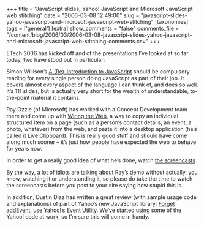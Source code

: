 +++
title = "JavaScript slides, Yahoo! JavaScript and Microsoft JavaScript web stitching"
date = "2006-03-08 12:49:00"
slug = "javascript-slides-yahoo-javascript-and-microsoft-javascript-web-stitching"
[taxonomies]
tags = ['general']
[extra]
show_comments = "false"
comments_file = "/content/blog/2006/03/2006-03-08-javascript-slides-yahoo-javascript-and-microsoft-javascript-web-stitching-comments.csv"
+++

ETech 2006 has kicked off and of the presentations I’ve looked at so far today, two have stood out in particular:

Simon Willison’s [A (Re)-Introduction to JavaScript](http://simon.incutio.com/archive/2006/03/07/etech) should be compulsory reading for every single person doing JavaScript as part of their job. It covers almost every aspect of the language I can think of, and does so well. It’s 111 slides, but is actually very short for the wealth of understandable, to-the-point material it contains.

Ray Ozzie (of Microsoft) has worked with a Concept Development team there and come up with [Wiring the Web](http://spaces.msn.com/rayozzie/blog/cns!FB3017FBB9B2E142!285.entry?_c11_blogpart_blogpart=blogview&_c=blogpart), a way to copy an individual structured item on a page (such as a person’s contact details, an event, a photo, whatever) from the web, and paste it into a desktop application (he’s called it Live Clipboard). This is really good stuff and should have come along much sooner – it’s just how people have expected the web to behave for years now.

In order to get a really good idea of what he’s done, watch [the screencasts](http://spaces.msn.com/editorial/rayozzie/demo/liveclip/screencast/liveclipdemo.html "Live Clipboard screencasts")

<ins datetime="2006-03-08T14:42:42Z"></ins>

By the way, a lot of idiots are talking about Ray’s demo without actually, you know, watching it or understanding it, so please do take the time to watch the screencasts before you post to your site saying how stupid this is.

In addition, Dustin Diaz has written a great review (with sample usage code and explanations) of part of Yahoo’s new JavaScript library: [Forget addEvent, use Yahoo!’s Event Utility](http://www.dustindiaz.com/yahoo-event-utility/). We’ve started using some of the Yahoo! code at work, so I’m sure this will come in handy.
